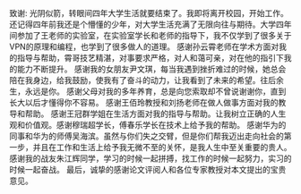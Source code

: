 致谢:
	光阴似箭，转眼间四年大学生活就要结束了。我即将离开校园，开始工作。还记得四年前我还是个懵懂的少年，对大学生活充满了无限向往与期待。大学四年间参加了王老师的实验室，在实验室学长和老师的指导下，我不仅学到了很多关于VPN的原理和编程，也学到了很多做人的道理。
	感谢孙云霄老师在学术方面对我的指导与帮助，霄哥技艺精湛，对事要求严格，对人和蔼可亲，对在他的指引下我的能力不断提升。
	感谢我的女朋友尹文琪，每当我遇到挫折难过的时候，她总会陪在我身边，给我鼓励，使我有了奋斗的动力，让我看到了未来的希望。往后余生，永远是你。
	感谢父母对我的多年养育，总是向您索取却不曾说谢谢你，直到长大以后才懂得你不容易。
	感谢王佰玲教授和刘扬老师在做人做事方面对我的教导和帮助。
	感谢王冠群学姐在生活方面对我的指导与帮助。让我树立正确的人生观和价值观。感谢穆瑞超学长，傅春乐学长在技术上给予我的帮助。
	感谢华为的同事和华为的师傅吴海滨。虽然与你们失之交臂，但是你们帮我迈出走向社会的第一步，并且在工作和生活上给予我无微不至的关怀，是我人生中至关重要的贵人。
	感谢我的战友朱江辉同学，学习的时候一起拼搏，找工作的时候一起努力，实习的时候一起奋战。
	最后，诚挚的感谢论文评阅人和各位专家教授对本文提出的宝贵意见。